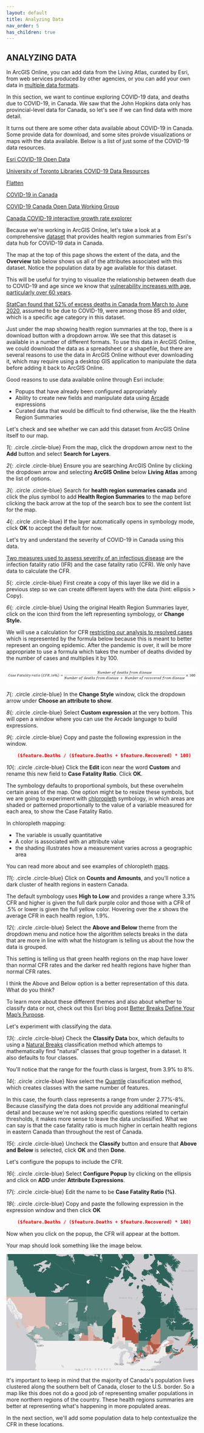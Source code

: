 ```yaml
---
layout: default
title: Analyzing Data
nav_order: 5
has_children: true
---
```


## ANALYZING DATA

In ArcGIS Online, you can add data from the Living Atlas, curated by Esri, from web services produced by other agencies, or you can add your own data in [multiple data formats](https://storymaps.arcgis.com/stories/c9d52ddee8f040d0acb4d219598f7fb6).
 
In this section, we want to continue exploring COVID-19 data, and deaths due to COVID-19, in Canada. We saw that the John Hopkins data only has provincial-level data for Canada, so let's see if we can find data with more detail. 

It turns out there are some other data available about COVID-19 in Canada. Some provide data for download, and some sites proivde visualizations or maps with the data available. Below is a list of just some of the COVID-19 data resources.

[Esri COVID-19 Open Data](https://resources-covid19canada.hub.arcgis.com/pages/open-data)

[University of Toronto Libraries COVID-19 Data Resources](https://mdl.library.utoronto.ca/covid-19/resources)

[Flatten](https://www.flatten.ca/)

[COVID-19 in Canada](https://art-bd.shinyapps.io/covid19canada/)

[COVID-19 Canada Open Data Working Group](https://opencovid.ca/)

[Canada COVID-19 interactive growth rate explorer](https://mountainmath.ca/shiny/canada_covid-19/?_inputs_&level=%22province%22&metric=%22Confirmed%22&province=%2201%22&start_cutoff=100)

Because we're working in ArcGIS Online, let's take a look at a comprehensive [dataset](https://resources-covid19canada.hub.arcgis.com/datasets/health-region-summaries) that provides health region summaries from Esri's data hub for COVID-19 data in Canada.

The map at the top of this page shows the extent of the data, and the **Overview** tab below shows us all of the attributes associated with this dataset. Notice the population data by age available for this dataset. 

This will be useful for trying to visualize the relationship between death due to COVID-19 and age since we know that [vulnerability increases with age, particularly over 60 years](https://www.canada.ca/en/public-health/services/publications/diseases-conditions/vulnerable-populations-covid-19.html).

[StatCan found that 52% of excess deaths in Canada from March to June 2020](https://www.ctvnews.ca/health/coronavirus/canadians-age-85-and-older-account-for-over-half-of-excess-deaths-amid-covid-19-statcan-1.5205790), assumed to be due to COVID-19, were among those 85 and older, which is a specific age category in this dataset.

Just under the map showing health region summaries at the top, there is a download button with a dropdown arrow. We see that this dataset is available in a number of different formats. To use this data in ArcGIS Online, we could download the data as a spreadsheet or a shapefile, but there are several reasons to use the data in ArcGIS Online without ever downloading it, which may require using a desktop GIS application to manipulate the data before adding it back to ArcGIS Online.

Good reasons to use data available online through Esri include:
- Popups that have already been configured appropriately
- Ability to create new fields and manipulate data using [Arcade](https://www.esri.com/arcgis-blog/products/apps/uncategorized/introducing-arcade/) expressions
- Curated data that would be difficult to find otherwise, like the the Health Region Summaries

Let's check and see whether we can add this dataset from ArcGIS Online itself to our map. 

*1*{: .circle .circle-blue} From the map, click the dropdown arrow next to the **Add** button and select **Search for Layers**.  

*2*{: .circle .circle-blue} Ensure you are searching ArcGIS Online by clicking the dropdown arrow and selecting **ArcGIS Online** below **Living Atlas** among the list of options. 

*3*{: .circle .circle-blue} Search for **health region summaries canada** and click the plus symbol to add **Health Region Summaries** to the map before clicking the back arrow at the top of the search box to see the content list for the map.

*4*{: .circle .circle-blue} If the layer automatically opens in symbology mode, click **OK** to accept the default for now.

Let's try and understand the severity of COVID-19 in Canada using this data. 

[Two measures used to assess severity of an infectious disease](https://www.who.int/news-room/commentaries/detail/estimating-mortality-from-covid-19) are the infection fatality ratio (IFR) and the case fatality ratio (CFR). We only have data to calculate the CFR.

*5*{: .circle .circle-blue} First create a copy of this layer like we did in a previous step so we can create different layers with the data (hint: ellipsis > Copy).

*6*{: .circle .circle-blue} Using the original Health Region Summaries layer, click on the icon third from the left representing symbology, or **Change Style.**

We will use a calculation for CFR [restricting our analysis to resolved cases](https://www.who.int/news-room/commentaries/detail/estimating-mortality-from-covid-19) which is represented by the formula below because this is meant to better represent an ongoing epidemic. After the pandemic is over, it will be more appropriate to use a formula which takes the number of deaths divided by the number of cases and multiplies it by 100.

![CFR.jpg](https://raw.githubusercontent.com/ubc-library-rc/intro-AGOL/master/content/images/CFR_1.jpg)

*7*{: .circle .circle-blue} In the **Change Style** window, click the dropdown arrow under **Choose an attribute to show**.

*8*{: .circle .circle-blue} Select **Custom expression** at the very bottom. This will open a window where you can use the Arcade language to build expressions.

*9*{: .circle .circle-blue} Copy and paste the following expression in the window.

```json
    ($feature.Deaths / ($feature.Deaths + $feature.Recovered) * 100)
```

*10*{: .circle .circle-blue} Click the **Edit** icon near the word **Custom** and rename this new field to **Case Fatality Ratio**. Click **OK**.

The symbology defaults to proportional symbols, but these overwhelm certain areas of the map. One option might be to resize these symbols, but we are going to experiment with [chloropleth](http://wiki.gis.com/wiki/index.php/Choropleth_map) symbology, in which areas are shaded or patterned proportionally to the value of a variable measured for each area, to show the Case Fatality Ratio.

In chloropleth mapping:
- The variable is usually quantitative
- A color is associated with an attribute value
- the shading illustrates how a measurement varies across a geographic area

You can read more about and see examples of chloropleth [maps](https://arcg.is/15Xffe).

*11*{: .circle .circle-blue} Click on **Counts and Amounts**, and you'll notice a dark cluster of health regions in eastern Canada. 

The default symbology uses **High to Low** and provides a range where 3.3% CFR and higher is given the full dark purple color and those with a CFR of .5% or lower is given the full yellow color. Hovering over the *x* shows the average CFR in each health region, 1.9%.

*12*{: .circle .circle-blue} Select the **Above and Below** theme from the dropdown menu and notice how the algorithm selects breaks in the data that are more in line with what the histogram is telling us about the how the data is grouped.

This setting is telling us that green health regions on the map have lower than normal CFR rates and the darker red health regions have higher than normal CFR rates.

I think the Above and Below option is a better representation of this data. What do you think?

To learn more about these different themes and also about whether to classify data or not, check out this Esri blog post [Better Breaks Define Your Map’s Purpose](https://www.esri.com/arcgis-blog/products/arcgis-online/mapping/better-breaks-define-your-maps-purpose/).

Let's experiment with classifying the data. 

*13*{: .circle .circle-blue} Check the **Classify Data** box, which defaults to using a [Natural Breaks](http://wiki.gis.com/wiki/index.php/Jenks_Natural_Breaks_Classification) classification method which attemps to mathematically find "natural" classes that group together in a dataset. It also defaults to four classes.

You'll notice that the range for the fourth class is largest, from 3.9% to 8%.

*14*{: .circle .circle-blue} Now select the [Quantile](http://wiki.gis.com/wiki/index.php/Quantile) classification method, which creates classes with the same number of features.

In this case, the fourth class represents a range from under 2.77%-8%. Because classifying the data does not provide any additional meaningful detail and because we're not asking specific questions related to certain thresholds, it makes more sense to leave the data unclassified. What we can say is that the case fatality ratio is much higher in certain health regions in eastern Canada than throughout the rest of Canada.

*15*{: .circle .circle-blue} Uncheck the **Classify** button and ensure that **Above and Below** is selected, click **OK** and then **Done**.

Let's configure the popups to include the CFR.

*16*{: .circle .circle-blue} Select **Configure Popup** by clicking on the ellipsis and click on **ADD** under **Attribute Expressions**.

*17*{: .circle .circle-blue} Edit the name to be **Case Fatality Ratio (%)**.

*18*{: .circle .circle-blue} Copy and paste the following expression in the expression window and then click **OK**

```json
    ($feature.Deaths / ($feature.Deaths + $feature.Recovered) * 100)
```
Now when you click on the popup, the CFR will appear at the bottom.

Your map should look something like the image below. 

![aboveBelow.png](https://raw.githubusercontent.com/ubc-library-rc/intro-AGOL/master/content/images/aboveBelow.png)

It's important to keep in mind that the majority of Canada's population lives clustered along the southern belt of Canada, closer to the U.S. border. So a map like this does not do a good job of representing smaller populations in more northern regions of the country. These health regions summaries are better at representing what's happening in more populated areas.

In the next section, we'll add some population data to help contextualize the CFR in these locations. 
